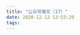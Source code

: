 ```yaml
---
title: "公众号推文（17）"
date: 2020-12-12 13:53:29
tags:
---
```


<head>
    <style>
        .weChatPostMainDiv {
            display: table;
        }
        .weChatPostPictureDiv {
            display: table-cell;
            width: 35%;
        }

        .weChatPostPicture {
            width: 100%;
            border-radius: 10%;
            float: left;
        }

        .weChatPostLinkDiv {
            width: 65%;
            float: inline-start;
            display: table-cell;
            vertical-align: middle;
        }

        .weChatPostLink {
            display: flex;
            align-items: center;
            justify-content: center;
            text-align: justify;
            margin: 0 auto;
            font-size: 24px;
        }

        a:link {
            color: black;
        }

        a:visited {
            color: gray;
        }
    </style>
</head>

<body><div class="weChatPostMainDiv"><div class="weChatPostPictureDiv"><a href="https://mp.weixin.qq.com/s/7nC1tNRp0ROdETpd1S5teg" target="_blank"><img class="weChatPostPicture" src="https://i.loli.net/2020/12/12/Owkl13tfTuiADF4.jpg" ></a></div><div class="weChatPostLinkDiv"><div class="weChatPostLink"><a href="https://mp.weixin.qq.com/s/7nC1tNRp0ROdETpd1S5teg"><b>03-2 算法推送--STL</b></a></div></div></div></body>